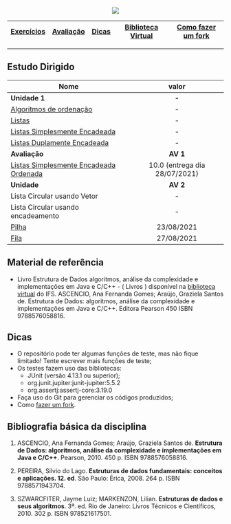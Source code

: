 <p align="center">
  <img src="https://i.imgur.com/kh0P9qN.png"/>
</p>

| [Exercícios][Estudo] | [Avaliação] | [Dicas] | [Biblioteca Virtual][biblioteca virtual] | [Como fazer um fork][fazer um fork]
|----------|------------|---------|----------------|------| 

- - -

## Estudo Dirigido

|Nome | valor |
|---|:---:|
**Unidade 1** | **-**
[Algoritmos de ordenação](EstudoDirigido/EstudoDirigidoAlgoritmoOrd2020.2.pdf) | -
[Listas](EstudoDirigido/EstudoDirigido-03-Lista.pdf) | -
[Listas Simplesmente Encadeada](EstudoDirigido/ListaSimplesEnc.pdf) | -
[Listas Duplamente Encadeada](EstudoDirigido/ListaDuplamenteEnc.pdf) | -
**Avaliação** | **AV 1**
[Listas Simplesmente Encadeada Ordenada](EstudoDirigido/EstudoDirigido-2021.1-ListaSimplesEnc.pdf) | 10.0 (entrega dia 28/07/2021)
**Unidade** | **AV 2**
Lista Circular usando Vetor | -
Lista Circular usando encadeamento | -
[Pilha](EstudoDirigido/EstudoDirigido-Pilha.pdf) | 23/08/2021
[Fila](EstudoDirigido/EstudoDirigido-Fila.pdf) | 27/08/2021



## Material de referência

 - Livro Estrutura de Dados algoritmos, análise da complexidade e implementações em Java e C/C++ - ( Livros ) disponível na [biblioteca virtual] do IFS. ASCENCIO, Ana Fernanda Gomes; Araújo, Graziela Santos de. Estrutura de Dados: algoritmos, análise da complexidade e implementações em Java e C/C++. Editora Pearson 450 ISBN 9788576058816.

## Dicas

* O repositório pode ter algumas funções de teste, mas não fique limitado! Tente escrever mais funções de teste;
* Os testes fazem uso das bibliotecas:
  * JUnit (versão 4.13.1 ou superior);
  * org.junit.jupiter:junit-jupiter:5.5.2
  * org.assertj:assertj-core:3.19.0
* Faça uso do Git para gerenciar os códigos produzidos;
* Como [fazer um fork].


## Bibliografia básica da disciplina

1. ASCENCIO,   Ana   Fernanda   Gomes;   Araújo,   Graziela   Santos   de. **Estrutura   de   Dados: algoritmos,  análise  da  complexidade  e  implementações  em  Java  e  C/C++**.  Pearson,  2010. 450 p. ISBN 9788576058816.

2. PEREIRA,  Silvio  do  Lago. **Estruturas  de  dados  fundamentais:  conceitos  e  aplicações.  12. ed**. São Paulo: Érica, 2008. 264 p. ISBN 9788571943704.

3. SZWARCFITER,   Jayme   Luiz;   MARKENZON,   Lilian. **Estruturas   de   dados   e   seus algoritmos**.  3ª.  ed.  Rio  de  Janeiro:  Livros  Técnicos  e  Científicos,  2010.  302  p.  ISBN 978521617501.

[Estudo]: #estudo-dirigido
[Avaliação]: #estudo-dirigido
[Dicas]: #dicas
[biblioteca virtual]: https://www.ifs.edu.br/reitoria/diretorias/dgb
[fazer um fork]: fazerFork.md
